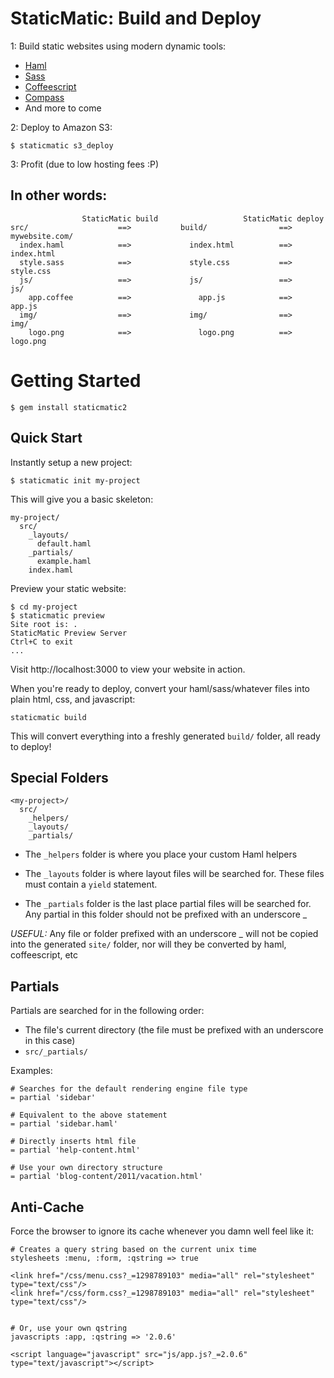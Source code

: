 # StaticMatic: Build and Deploy

1: Build static websites using modern dynamic tools:

- [Haml](http://haml-lang.com/)
- [Sass](http://sass-lang.com/)
- [Coffeescript](http://jashkenas.github.com/coffee-script/)
- [Compass](compass-style.org)
- And more to come

2: Deploy to Amazon S3:

    $ staticmatic s3_deploy

3: Profit (due to low hosting fees :P)

## In other words:

                    StaticMatic build                   StaticMatic deploy
    src/                    ==>           build/                ==>           mywebsite.com/
      index.haml            ==>             index.html          ==>             index.html
      style.sass            ==>             style.css           ==>             style.css
      js/                   ==>             js/                 ==>             js/
        app.coffee          ==>               app.js            ==>               app.js
      img/                  ==>             img/                ==>             img/
        logo.png            ==>               logo.png          ==>               logo.png

# Getting Started

    $ gem install staticmatic2

## Quick Start

Instantly setup a new project:

    $ staticmatic init my-project

This will give you a basic skeleton:

    my-project/
      src/
        _layouts/
          default.haml
        _partials/
          example.haml
        index.haml

Preview your static website:

    $ cd my-project
    $ staticmatic preview
    Site root is: .
    StaticMatic Preview Server
    Ctrl+C to exit
    ...

Visit http://localhost:3000 to view your website in action.

When you're ready to deploy, convert your haml/sass/whatever files into plain html, css, and javascript:

    staticmatic build
    
This will convert everything into a freshly generated `build/` folder, all ready to deploy!

## Special Folders

    <my-project>/
      src/
        _helpers/
        _layouts/
        _partials/

- The `_helpers` folder is where you place your custom Haml helpers

- The `_layouts` folder is where layout files will be searched for. These files must contain a `yield` statement.

- The `_partials` folder is the last place partial files will be searched for. Any partial in this folder should not be prefixed with an underscore _

*USEFUL:* Any file or folder prefixed with an underscore _ will not be copied into the generated `site/` folder, nor will they be converted by haml, coffeescript, etc

## Partials

Partials are searched for in the following order:

- The file's current directory (the file must be prefixed with an underscore in this case)
- `src/_partials/`

Examples:

    # Searches for the default rendering engine file type
    = partial 'sidebar'
    
    # Equivalent to the above statement
    = partial 'sidebar.haml'
    
    # Directly inserts html file
    = partial 'help-content.html'
    
    # Use your own directory structure
    = partial 'blog-content/2011/vacation.html'

## Anti-Cache

Force the browser to ignore its cache whenever you damn well feel like it:

    # Creates a query string based on the current unix time
    stylesheets :menu, :form, :qstring => true
    
    <link href="/css/menu.css?_=1298789103" media="all" rel="stylesheet" type="text/css"/>
    <link href="/css/form.css?_=1298789103" media="all" rel="stylesheet" type="text/css"/>
    
    
    # Or, use your own qstring
    javascripts :app, :qstring => '2.0.6'

    <script language="javascript" src="js/app.js?_=2.0.6" type="text/javascript"></script>

